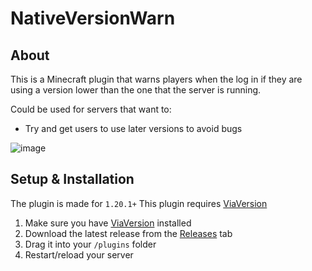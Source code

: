 # NativeVersionWarn

## About

This is a Minecraft plugin that warns players when the log in if they are using a version lower than the one that the server is running.

Could be used for servers that want to:

- Try and get users to use later versions to avoid bugs

![image](https://github.com/VanillaPlusNet/NativeVersionWarn/assets/45533337/b89bf33e-a157-4204-a2d0-a445dce1579b)


## Setup & Installation

The plugin is made for `1.20.1+`
This plugin requires [ViaVersion](https://hangar.papermc.io/ViaVersion/ViaVersion)

1. Make sure you have [ViaVersion](https://hangar.papermc.io/ViaVersion/ViaVersion) installed
2. Download the latest release from the [Releases](https://github.com/VanillaPlusNet/NativeVersionWarn/releases) tab
3. Drag it into your `/plugins` folder
4. Restart/reload your server


